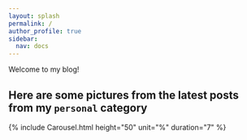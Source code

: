 ```yaml
---
layout: splash
permalink: /
author_profile: true
sidebar:
  nav: docs
---
```


Welcome to my blog!

## Here are some pictures from the latest posts from my `personal` category

 {% include Carousel.html height="50" unit="%" duration="7" %}
